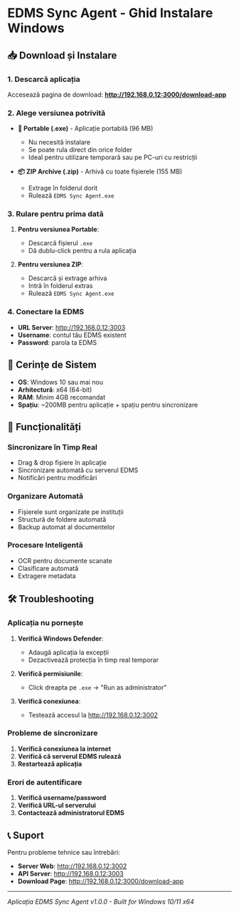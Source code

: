 # EDMS Sync Agent - Ghid Instalare Windows

## 📥 Download și Instalare

### 1. Descarcă aplicația
Accesează pagina de download: **http://192.168.0.12:3000/download-app**

### 2. Alege versiunea potrivită
- **💼 Portable (.exe)** - Aplicație portabilă (96 MB)
  - Nu necesită instalare
  - Se poate rula direct din orice folder
  - Ideal pentru utilizare temporară sau pe PC-uri cu restricții

- **📦 ZIP Archive (.zip)** - Arhivă cu toate fișierele (155 MB)
  - Extrage în folderul dorit
  - Rulează `EDMS Sync Agent.exe`

### 3. Rulare pentru prima dată
1. **Pentru versiunea Portable**: 
   - Descarcă fișierul `.exe`
   - Dă dublu-click pentru a rula aplicația

2. **Pentru versiunea ZIP**:
   - Descarcă și extrage arhiva
   - Intră în folderul extras
   - Rulează `EDMS Sync Agent.exe`

### 4. Conectare la EDMS
- **URL Server**: http://192.168.0.12:3003
- **Username**: contul tău EDMS existent
- **Password**: parola ta EDMS

## 🔧 Cerințe de Sistem
- **OS**: Windows 10 sau mai nou
- **Arhitectură**: x64 (64-bit)
- **RAM**: Minim 4GB recomandat
- **Spațiu**: ~200MB pentru aplicație + spațiu pentru sincronizare

## 🚀 Funcționalități

### Sincronizare în Timp Real
- Drag & drop fișiere în aplicație
- Sincronizare automată cu serverul EDMS
- Notificări pentru modificări

### Organizare Automată
- Fișierele sunt organizate pe instituții
- Structură de foldere automată
- Backup automat al documentelor

### Procesare Inteligentă
- OCR pentru documente scanate
- Clasificare automată
- Extragere metadata

## 🛠️ Troubleshooting

### Aplicația nu pornește
1. **Verifică Windows Defender**:
   - Adaugă aplicația la excepții
   - Dezactivează protecția în timp real temporar

2. **Verifică permisiunile**:
   - Click dreapta pe `.exe` → "Run as administrator"

3. **Verifică conexiunea**:
   - Testează accesul la http://192.168.0.12:3002

### Probleme de sincronizare
1. **Verifică conexiunea la internet**
2. **Verifică că serverul EDMS rulează**
3. **Restartează aplicația**

### Erori de autentificare
1. **Verifică username/password**
2. **Verifică URL-ul serverului**
3. **Contactează administratorul EDMS**

## 📞 Suport
Pentru probleme tehnice sau întrebări:
- **Server Web**: http://192.168.0.12:3002
- **API Server**: http://192.168.0.12:3003
- **Download Page**: http://192.168.0.12:3000/download-app

---
*Aplicația EDMS Sync Agent v1.0.0 - Built for Windows 10/11 x64* 
